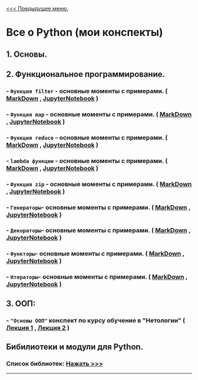 [<<< Предыдущее меню.](..%2Fstudy_materials.md)

# Все о Python (мои конспекты)
## 1. Основы.

## 2. Функциональное программирование.

### - `Функция filter` - основные моменты с примерами.  ( [MarkDown](/study_materials/Python/filter.md) , [JupyterNotebook](/study_materials/Python/filter.ipynb) )

### - `Функция map` - основные моменты с примерами.  ( [MarkDown](/study_materials/Python/map.md) , [JupyterNotebook](/study_materials/Python/map.ipynb) )

### - `Функция reduce` - основные моменты с примерами.  ( [MarkDown](/study_materials/Python/reduce.md) , [JupyterNotebook](/study_materials/Python/reduce.ipynb) )

### - `lambda функции` - основные моменты с примерами.  ( [MarkDown](/study_materials/Python/lambda.md) , [JupyterNotebook](/study_materials/Python/lambda.ipynb) )

### - `Функция zip` - основные моменты с примерами.  ( [MarkDown](/study_materials/Python/zip.md) , [JupyterNotebook](/study_materials/Python/zip.ipynb) )

### - `Генераторы`- основные моменты с примерами.  ( [MarkDown](/study_materials/Python/generators_list_dict_tuple.md) , [JupyterNotebook](/study_materials/Python/generators_list_dict_tuple.ipynb) )

### - `Декораторы`- основные моменты с примерами.  ( [MarkDown](/study_materials/Python/decorators_wraps.md) , [JupyterNotebook](/study_materials/Python/decorators_wraps.ipynb) )

### - `Функторы`- основные моменты с примерами.  ( [MarkDown](/study_materials/Python/functors.md) , [JupyterNotebook](/study_materials/Python/functors.ipynb) )

### - `Итераторы`- основные моменты с примерами.  ( [MarkDown](/study_materials/Python/iterators.md) , [JupyterNotebook](/study_materials/Python/iterators.ipynb) )


## 3. ООП:
### - `"Основы ООП"` конспект по курсу обучение в "Нетологии" ( [Лекция 1](/study_materials/Python/Netology/(OOP)_and_API/OOP_Lesson_1_my_precis.ipynb) , [Лекция 2](/study_materials/Python/Netology/(OOP)_and_API/OOP_Lesson_2_my_precis.ipynb) )


## Бибилиотеки и модули для Python.

### Список библиотек: [Нажать >>>](/study_materials/Python/Moduls_and_libraries/moduls_and_libraries.md)
***